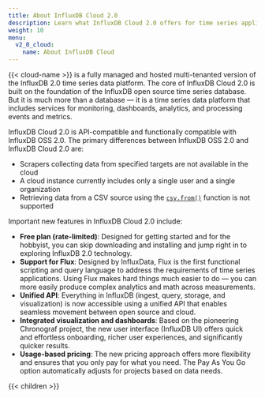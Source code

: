 ```yaml
---
title: About InfluxDB Cloud 2.0
description: Learn what InfluxDB Cloud 2.0 offers for time series applications
weight: 10
menu:
  v2_0_cloud:
    name: About InfluxDB Cloud
---
```


{{< cloud-name >}} is a fully managed and hosted multi-tenanted version of the InfluxDB 2.0 time series data platform.
The core of InfluxDB Cloud 2.0 is built on the foundation of the InfluxDB open source time series database. But it is
much more than a database — it is a time series data platform that includes services for monitoring,
dashboards, analytics, and processing events and metrics.

InfluxDB Cloud 2.0 is API-compatible and functionally compatible with InfluxDB OSS 2.0.
The primary differences between InfluxDB OSS 2.0 and InfluxDB Cloud 2.0 are:

- Scrapers collecting data from specified targets are not available in the cloud
- A cloud instance currently includes only a single user and a single organization
- Retrieving data from a CSV source using the [`csv.from()`](/v2/reference/flux/functions/csv/from) function is not supported

Important new features in InfluxDB Cloud 2.0 include:

- **Free plan (rate-limited)**: Designed for getting started and for the hobbyist, you can skip downloading and installing and jump right in to exploring InfluxDB 2.0 technology.
- **Support for Flux**: Designed by InfluxData, Flux is the first functional scripting and query language to address the requirements of time series applications. Using Flux makes hard things much easier to do — you can more easily produce complex analytics and math across measurements.
- **Unified API**:  Everything in InfluxDB (ingest, query, storage, and visualization) is now accessible using a unified API that enables seamless movement between open source and cloud.
- **Integrated visualization and dashboards**: Based on the pioneering Chronograf project, the new user interface (InfluxDB UI) offers quick and effortless onboarding, richer user experiences, and significantly quicker results.
- **Usage-based pricing**: The new pricing approach offers more flexibility and ensures that you only pay for what you need. The Pay As You Go option automatically adjusts for projects based on data needs.

{{< children >}}
